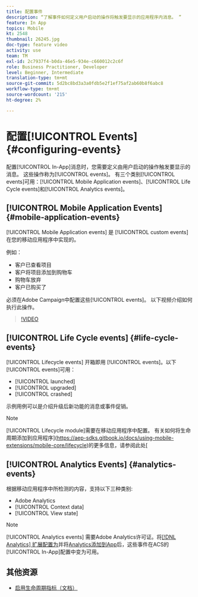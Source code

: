 ```yaml
---
title: 配置事件
description: “了解事件如何定义用户启动的操作将触发要显示的应用程序内消息。 ”
feature: In App
topics: Mobile
kt: 2548
thumbnail: 26245.jpg
doc-type: feature video
activity: use
team: TM
exl-id: 2c7937f4-b0da-46e5-934e-c660012c2c6f
role: Business Practitioner, Developer
level: Beginner, Intermediate
translation-type: tm+mt
source-git-commit: 5d2bc8bd3a3a0fdb5e2f1ef75af2ab60b8f6abc8
workflow-type: tm+mt
source-wordcount: '215'
ht-degree: 2%

---
```


# 配置[!UICONTROL Events] {#configuring-events}

配置[!UICONTROL In-App]消息时，您需要定义由用户启动的操作触发要显示的消息。 这些操作称为[!UICONTROL events]。 有三个类别[!UICONTROL events]可用：[!UICONTROL Mobile Application events]、[!UICONTROL Life Cycle events]和[!UICONTROL Analytics events]。

## [!UICONTROL Mobile Application Events] {#mobile-application-events}

[!UICONTROL Mobile Application events] 是 [!UICONTROL custom events] 在您的移动应用程序中实现的。

例如：

* 客户已查看项目
* 客户将项目添加到购物车
* 购物车放弃
* 客户已购买了

必须在Adobe Campaign中配置这些[!UICONTROL events]。 以下视频介绍如何执行此操作。

>[!VIDEO](https://video.tv.adobe.com/v/26245?quality=12)

## [!UICONTROL Life Cycle events]  {#life-cycle-events}

[!UICONTROL Lifecycle events] 开箱即用 [!UICONTROL events]。以下[!UICONTROL events]可用：

* [!UICONTROL launched]
* [!UICONTROL upgraded]
* [!UICONTROL crashed]

示例用例可以是介绍升级后新功能的消息或事件促销。

>[!NOTE]
>
>[!UICONTROL Lifecycle module]需要在移动应用程序中配置。 有关如何将生命周期添加到应用程序](https://aep-sdks.gitbook.io/docs/using-mobile-extensions/mobile-core/lifecycle)的更多信息，请参阅此处[

## [!UICONTROL Analytics Events] {#analytics-events}

根据移动应用程序中所检测的内容，支持以下三种类别:

* Adobe Analytics
* [!UICONTROL Context data]
* [!UICONTROL View state]

>[!NOTE]
>
>[!UICONTROL Analytics events] 需要Adobe Analytics许可证。将[[!DNL Analytics] 扩展配置为](https://aep-sdks.gitbook.io/docs/using-mobile-extensions/adobe-analytics#configure-analytics-extension-in-launch)并将[Analytics添加到App](https://aep-sdks.gitbook.io/docs/using-mobile-extensions/adobe-analytics#add-analytics-to-your-app)后，这些事件在ACS的[!UICONTROL In-App]配置中变为可用。

## 其他资源

* [启用生命周期指标（文档）](https://aep-sdks.gitbook.io/docs/getting-started/initialize-the-sdk#enable-lifecycle-metrics)
